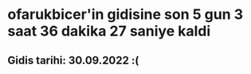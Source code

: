 # ofarukbicer'in gidisine son 5 gun 3 saat 36 dakika 27 saniye kaldi

## Gidis tarihi: 30.09.2022 :(